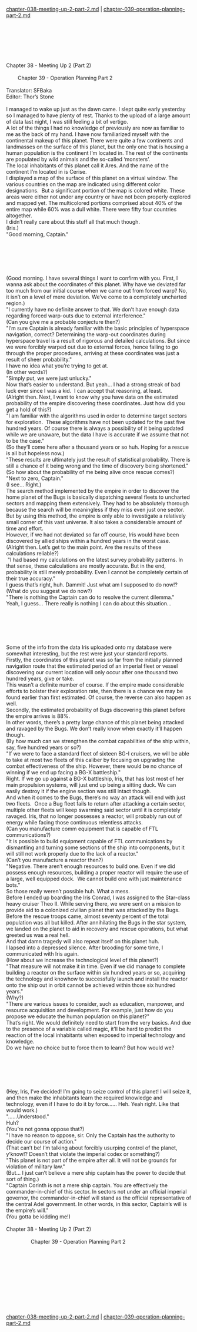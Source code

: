 [chapter-038-meeting-up-2-part-2.md](./chapter-038-meeting-up-2-part-2.md) | [chapter-039-operation-planning-part-2.md](./chapter-039-operation-planning-part-2.md) <br/>
<br/>
<br/>
<br/>
<br/>
<br/>
<br/>
<br/>
Chapter 38 - Meeting Up 2 (Part 2)<br/>
                                                                                                                                        Chapter 39 - Operation Planning Part 2<br/>
<br/>
Translator: SFBaka<br/>
Editor: Thor’s Stone<br/>
<br/>
I managed to wake up just as the dawn came. I slept quite early yesterday so I managed to have plenty of rest. Thanks to the upload of a large amount of data last night, I was still feeling a bit of vertigo. <br/>
A lot of the things I had no knowledge of previously are now as familiar to me as the back of my hand. I have now familiarized myself with the continental makeup of this planet. There were quite a few continents and landmasses on the surface of this planet, but the only one that is housing a human population is the continent I’m located in. The rest of the continents are populated by wild animals and the so-called ‘monsters’. <br/>
The local inhabitants of this planet call it Ares. And the name of the continent I’m located in is Cerise. <br/>
I displayed a map of the surface of this planet on a virtual window. The various countries on the map are indicated using different color designations.  But a significant portion of the map is colored white. These areas were either not under any country or have not been properly explored and mapped yet. The multicolored portions comprised about 40% of the entire map while 60% was a dull white. There were fifty four countries altogether. <br/>
I didn’t really care about this stuff all that much though.<br/>
(Iris.)<br/>
"Good morning, Captain."<br/>
<br/>
<br/>
<br/>
<br/>
<br/>
<br/>
(Good morning. I have several things I want to confirm with you. First, I wanna ask about the coordinates of this planet. Why have we deviated far too much from our initial course when we came out from forced warp? No, it isn’t on a level of mere deviation. We’ve come to a completely uncharted region.)<br/>
"I currently have no definite answer to that. We don’t have enough data regarding forced warp-outs due to external interference."<br/>
(Can you give me a probable conjecture then?)<br/>
"I’m sure Captain is already familiar with the basic principles of hyperspace navigation, correct? Determining the warp-out coordinates during hyperspace travel is a result of rigorous and detailed calculations. But since we were forcibly warped out due to external forces, hence failing to go through the proper procedures, arriving at these coordinates was just a result of sheer probability."<br/>
I have no idea what you’re trying to get at. <br/>
(In other words?)<br/>
"Simply put, we were just unlucky."<br/>
Now that’s easier to understand. But yeah… I had a strong streak of bad luck ever since I was a kid.  I can accept that reasoning, at least. <br/>
(Alright then. Next, I want to know why you have data on the estimated probability of the empire discovering these coordinates. Just how did you get a hold of this?)<br/>
"I am familiar with the algorithms used in order to determine target sectors for exploration.  These algorithms have not been updated for the past five hundred years. Of course there is always a possibility of it being updated while we are unaware, but the data I have is accurate if we assume that not to be the case."<br/>
(So they’ll come here after a thousand years or so huh. Hoping for a rescue is all but hopeless now.) <br/>
"These results are ultimately just the result of statistical probability. There is still a chance of it being wrong and the time of discovery being shortened."<br/>
(So how about the probability of me being alive once rescue comes?)<br/>
"Next to zero, Captain."<br/>
(I see… Right.) <br/>
The search method implemented by the empire in order to discover the home planet of the Bugs is basically dispatching several fleets to uncharted sectors and mapping them extensively. They had to be absolutely thorough because the search will be meaningless if they miss even just one sector. <br/>
But by using this method, the empire is only able to investigate a relatively small corner of this vast universe. It also takes a considerable amount of time and effort. <br/>
However, if we had not deviated so far off course, Iris would have been discovered by allied ships within a hundred years in the worst case. <br/>
(Alright then. Let’s get to the main point. Are the results of these calculations reliable?) <br/>
 "I had based my calculations on the latest survey probability patterns. In that sense, these calculations are mostly accurate. But in the end, probability is still merely probability. Even I cannot be completely certain of their true accuracy."<br/>
I guess that’s right, huh. Dammit! Just what am I supposed to do now!?<br/>
(What do you suggest we do now?)<br/>
"There is nothing the Captain can do to resolve the current dilemma."<br/>
Yeah, I guess… There really is nothing I can do about this situation…<br/>
<br/>
<br/>
<br/>
<br/>
<br/>
<br/>
Some of the info from the data Iris uploaded onto my database were somewhat interesting, but the rest were just your standard reports.<br/>
Firstly, the coordinates of this planet was so far from the initially planned navigation route that the estimated period of an imperial fleet or vessel discovering our current location will only occur after one thousand two hundred years, give or take. <br/>
This wasn’t a definite number of course. If the empire made considerable efforts to bolster their exploration rate, then there is a chance we may be found earlier than first estimated. Of course, the reverse can also happen as well.<br/>
Secondly, the estimated probability of Bugs discovering this planet before the empire arrives is 88%. <br/>
In other words, there’s a pretty large chance of this planet being attacked and ravaged by the Bugs. We don’t really know when exactly it’ll happen though. <br/>
(By how much can we strengthen the combat capabilities of the ship within, say, five hundred years or so?)<br/>
"If we were to face a standard fleet of sixteen BG-I cruisers, we will be able to take at most two fleets of this caliber by focusing on upgrading the combat effectiveness of the ship. However, there would be no chance of winning if we end up facing a BG-X battleship."<br/>
Right. If we go up against a BG-X battleship, Iris, that has lost most of her main propulsion systems, will just end up being a sitting duck. We can easily destroy it if the engine section was still intact though. <br/>
And when it comes to the Bugs, there’s no way an attack will end with just two fleets.  Once a Bug fleet fails to return after attacking a certain sector, multiple other fleets will keep swarming said sector until it is completely ravaged. Iris, that no longer possesses a reactor, will probably run out of energy while facing those continuous relentless attacks.<br/>
(Can you manufacture comm equipment that is capable of FTL communications?)<br/>
"It is possible to build equipment capable of FTL communications by dismantling and turning some sections of the ship into components, but it will still not work properly due to the lack of a reactor."<br/>
(Can’t you manufacture a reactor then?)<br/>
"Negative. There aren’t enough resources to build one. Even if we did possess enough resources, building a proper reactor will require the use of a large, well equipped dock.  We cannot build one with just maintenance bots." <br/>
So those really weren’t possible huh. What a mess.<br/>
Before I ended up boarding the Iris Conrad, I was assigned to the Star-class heavy cruiser Theo II. While serving there, we were sent on a mission to provide aid to a colonized civilian planet that was attacked by the Bugs. Before the rescue troops came, almost seventy percent of the total population was all but killed. After annihilating the Bugs in the star system, we landed on the planet to aid in recovery and rescue operations, but what greeted us was a real hell.<br/>
And that damn tragedy will also repeat itself on this planet huh. <br/>
I lapsed into a depressed silence. After brooding for some time, I communicated with Iris again. <br/>
(How about we increase the technological level of this planet?)<br/>
"That measure will not make it in time. Even if we did manage to complete building a reactor on the surface within six hundred years or so, acquiring the technology and knowhow to successfully launch and install the reactor onto the ship out in orbit cannot be achieved within those six hundred years."<br/>
(Why?)<br/>
"There are various issues to consider, such as education, manpower, and resource acquisition and development. For example, just how do you propose we educate the human population on this planet?"<br/>
That’s right. We would definitely need to start from the very basics. And due to the presence of a variable called magic, it’ll be hard to predict the reaction of the local inhabitants when exposed to imperial technology and knowledge.<br/>
Do we have no choice but to force them to learn? But how would we?<br/>
<br/>
<br/>
<br/>
<br/>
<br/>
<br/>
(Hey, Iris, I’ve decided! I’m going to seize control of this planet! I will seize it, and then make the inhabitants learn the required knowledge and technology, even if I have to do it by force…… Heh. Yeah right. Like that would work.) <br/>
"……Understood."<br/>
Huh?<br/>
(You’re not gonna oppose that?)<br/>
"I have no reason to oppose, sir. Only the Captain has the authority to decide our course of action."<br/>
(That can’t be! I’m talking about forcibly usurping control of the planet, y’know!? Doesn’t that violate the imperial codex or something?)<br/>
"This planet is not part of the empire after all. It will not be grounds for violation of military law."<br/>
(But… I just can’t believe a mere ship captain has the power to decide that sort of thing.)<br/>
"Captain Corinth is not a mere ship captain. You are effectively the commander-in-chief of this sector. In sectors not under an official imperial governor, the commander-in-chief will stand as the official representative of the central Adel government. In other words, in this sector, Captain’s will is the empire’s will."<br/>
(You gotta be kidding me!) <br/>
<br/>
Chapter 38 - Meeting Up 2 (Part 2)<br/>
                                                                                                                                        Chapter 39 - Operation Planning Part 2<br/>
<br/>
<br/>
<br/>
<br/>
<br/>
<br/>
<br/>
<br/>
<br/>
<br/> <br/>
[chapter-038-meeting-up-2-part-2.md](./chapter-038-meeting-up-2-part-2.md) | [chapter-039-operation-planning-part-2.md](./chapter-039-operation-planning-part-2.md) <br/>
